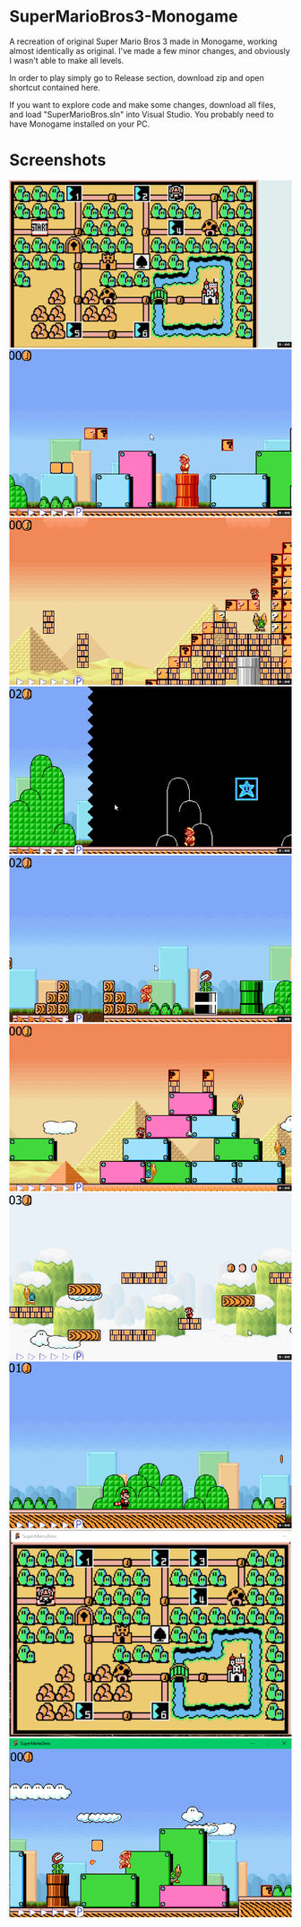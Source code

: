 # SuperMarioBros3-Monogame
A recreation of original Super Mario Bros 3 made in Monogame, working almost identically as original. I've made a few minor changes, and obviously I wasn't able to make all levels. 

In order to play simply go to Release section, download zip and open shortcut contained here.

If you want to explore code and make some changes, download all files, and load "SuperMarioBros.sln" into Visual Studio. You probably need to have Monogame installed on your PC.
# Screenshots
![alt text](https://github.com/Staccator/SuperMarioBros3-Monogame/blob/master/Screenshots/startlevdie.gif)
![alt text](https://github.com/Staccator/SuperMarioBros3-Monogame/blob/master/Screenshots/pipe.gif)
![alt text](https://github.com/Staccator/SuperMarioBros3-Monogame/blob/master/Screenshots/destro.gif)
![alt text](https://github.com/Staccator/SuperMarioBros3-Monogame/blob/master/Screenshots/end.gif)
![alt text](https://github.com/Staccator/SuperMarioBros3-Monogame/blob/master/Screenshots/fireball.gif)
![alt text](https://github.com/Staccator/SuperMarioBros3-Monogame/blob/master/Screenshots/turtle.gif)
![alt text](https://github.com/Staccator/SuperMarioBros3-Monogame/blob/master/Screenshots/sky.gif)
![alt text](https://github.com/Staccator/SuperMarioBros3-Monogame/blob/master/Screenshots/fly.gif)
![alt text](https://github.com/Staccator/SuperMarioBros3-Monogame/blob/master/Screenshots/map.png)
![alt text](https://github.com/Staccator/SuperMarioBros3-Monogame/blob/master/Screenshots/throw.png)

